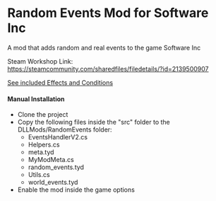 # Random Events Mod for Software Inc
 A mod that adds random and real events to the game Software Inc

Steam Workshop Link: https://steamcommunity.com/sharedfiles/filedetails/?id=2139500907

[See included Effects and Conditions](content.txt)


#### Manual Installation

- Clone the project
- Copy the following files inside the "src" folder to the DLLMods/RandomEvents folder:
    + EventsHandlerV2.cs
    + Helpers.cs
    + meta.tyd
    + MyModMeta.cs
    + random_events.tyd
    + Utils.cs
    + world_events.tyd
- Enable the mod inside the game options
